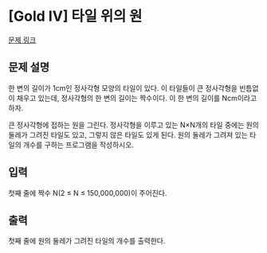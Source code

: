 # [Gold IV] 타일 위의 원

[문제 링크](https://www.acmicpc.net/problem/1709) 

## 문제 설명

<p>한 변의 길이가 1cm인 정사각형 모양의 타일이 있다. 이 타일들이 큰 정사각형을 빈틈없이 채우고 있는데, 정사각형의 한 변의 길이는 짝수이다. 이 한 변의 길이를 Ncm이라고 하자.</p>

<p>큰 정사각형에 접하는 원을 그린다. 정사각형을 이루고 있는 N×N개의 타일 중에는 원의 둘레가 그려진 타일도 있고, 그렇지 않은 타일도 있게 된다. 원의 둘레가 그려져 있는 타일의 개수를 구하는 프로그램을 작성하시오.</p>

## 입력 

 <p>첫째 줄에 짝수 N(2 ≤ N ≤ 150,000,000)이 주어진다.</p>

## 출력 

 <p>첫째 줄에 원의 둘레가 그려진 타일의 개수를 출력한다.</p>

